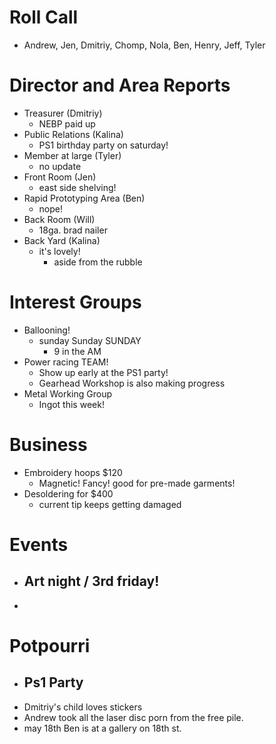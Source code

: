# Roll Call

- Andrew, Jen, Dmitriy, Chomp, Nola, Ben, Henry, Jeff, Tyler
# Director and Area Reports

- Treasurer (Dmitriy)
  - NEBP paid up
- Public Relations (Kalina)
  - PS1 birthday party on saturday!
- Member at large (Tyler)
  - no update
- Front Room (Jen)
  - east side shelving!
- Rapid Prototyping Area (Ben)
  - nope!
- Back Room (Will)
  - 18ga. brad nailer
- Back Yard (Kalina)
  - it's lovely!
    - aside from the rubble
# Interest Groups
- Ballooning!
  - sunday Sunday SUNDAY
    - 9 in the AM
- Power racing TEAM!
  - Show up early at the PS1 party!
  - Gearhead Workshop is also making progress
- Metal Working Group
  - Ingot this week!
# Business
  - Embroidery hoops $120
    - Magnetic! Fancy! good for pre-made garments!
  - Desoldering for $400
    - current tip keeps getting damaged
# Events
  - Art night / 3rd friday!
    - 
  -
# Potpourri 
  - Ps1 Party
    - 
  - Dmitriy's child loves stickers
  - Andrew took all the laser disc porn from the free pile.
  - may 18th Ben is at a gallery on 18th st.
